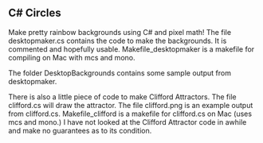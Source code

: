 ## C# Circles ##

Make pretty rainbow backgrounds using C# and pixel math!
The file desktopmaker.cs contains the code to make the backgrounds. It is commented and hopefully usable.
Makefile_desktopmaker is a makefile for compiling on Mac with mcs and mono.

The folder DesktopBackgrounds contains some sample output from desktopmaker.

There is also a little piece of code to make Clifford Attractors.
The file clifford.cs will draw the attractor. The file clifford.png is an example output from clifford.cs. 
Makefile_clifford is a makefile for clifford.cs on Mac (uses mcs and mono.) 
I have not looked at the Clifford Attractor code in awhile and make no guarantees as to its condition.
